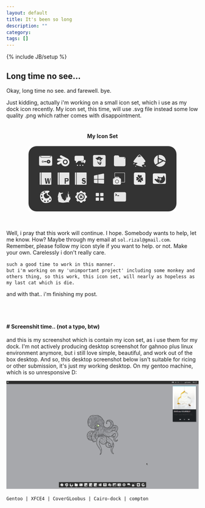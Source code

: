```yaml
---
layout: default
title: It's been so long
description: ""
category:
tags: []
---
```

{% include JB/setup %}
## Long time no see...

Okay, long time no see. and farewell. bye.

Just kidding, actually i'm working on a small icon set, which i use as my dock icon recently. My icon set, this time, will use .svg file instead some low quality .png which rather comes with disappointment. 
<br>
<br>

<h4 align="center">My Icon Set</h4>

<p align="center"><img style="float: center" src="/img/icon_hand_made.png" /></p>
<br>

Well, i pray that this work will continue. I hope. Somebody wants to help, let me know. How? Maybe through my email at `sol.rizal@gmail.com`. Remember, please follow my icon style if you want to help. or not. Make your own. Carelessly i don't really care. 

	such a good time to work in this manner.
	but i'm working on my 'unimportant project' including some monkey and others thing, so this work, this icon set, will nearly as hopeless as my last cat which is die. 

and with that.. i'm finishing my post.

<br>
<br>

#### # Screenshit time.. (not a typo, btw)

and this is my screenshot which is contain my icon set, as i use them for my dock. I'm not actively producing desktop screenshot for gahnoo plus linux environment anymore, but i still love simple, beautiful, and work out of the box desktop. And so, this desktop screenshot below isn't suitable for ricing or other submission, it's just my working desktop. On my gentoo machine, which is so unresponsive D:

![my screenshot](/img/desktop_2014_03_24_08_27.png)

	Gentoo | XFCE4 | CoverGLoobus | Cairo-dock | compton 


